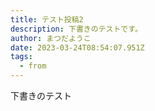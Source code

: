 ```yaml
---
title: テスト投稿2
description: 下書きのテストです。
author: まつだようこ
date: 2023-03-24T08:54:07.951Z
tags:
  - from
---
```

下書きのテスト